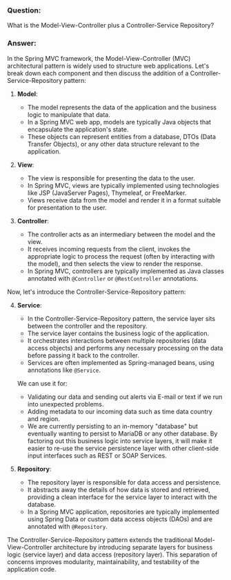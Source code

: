 ### Question:
What is the Model-View-Controller plus a Controller-Service Repository?

### Answer:
In the Spring MVC framework, the Model-View-Controller (MVC) architectural pattern is widely used to structure web applications. Let's break down each component and then discuss the addition of a Controller-Service-Repository pattern:

1. **Model**: 
   - The model represents the data of the application and the business logic to manipulate that data. 
   - In a Spring MVC web app, models are typically Java objects that encapsulate the application's state. 
   - These objects can represent entities from a database, DTOs (Data Transfer Objects), or any other data structure relevant to the application.

2. **View**: 
   - The view is responsible for presenting the data to the user. 
   - In Spring MVC, views are typically implemented using technologies like JSP (JavaServer Pages), Thymeleaf, or FreeMarker. 
   - Views receive data from the model and render it in a format suitable for presentation to the user.

3. **Controller**: 
   - The controller acts as an intermediary between the model and the view. 
   - It receives incoming requests from the client, invokes the appropriate logic to process the request (often by interacting with the model), and then selects the view to render the response. 
   - In Spring MVC, controllers are typically implemented as Java classes annotated with `@Controller` or `@RestController` annotations.

Now, let's introduce the Controller-Service-Repository pattern:

4. **Service**: 
   - In the Controller-Service-Repository pattern, the service layer sits between the controller and the repository. 
   - The service layer contains the business logic of the application. 
   - It orchestrates interactions between multiple repositories (data access objects) and performs any necessary processing on the data before passing it back to the controller. 
   - Services are often implemented as Spring-managed beans, using annotations like `@Service`.

   We can use it for:
   - Validating our data and sending out alerts via E-mail or text if we run into unexpected problems.
   - Adding metadata to our incoming data such as time data country and region. 
   - We are currently persisting to an in-memory "database" but eventually wanting to persist to MariaDB or any other database. By factoring out this business logic into service layers, it will make it easier to re-use the service persistence layer with other client-side input interfaces such as REST or SOAP Services.

5. **Repository**: 
   - The repository layer is responsible for data access and persistence. 
   - It abstracts away the details of how data is stored and retrieved, providing a clean interface for the service layer to interact with the database. 
   - In a Spring MVC application, repositories are typically implemented using Spring Data or custom data access objects (DAOs) and are annotated with `@Repository`.

The Controller-Service-Repository pattern extends the traditional Model-View-Controller architecture by introducing separate layers for business logic (service layer) and data access (repository layer). This separation of concerns improves modularity, maintainability, and testability of the application code.